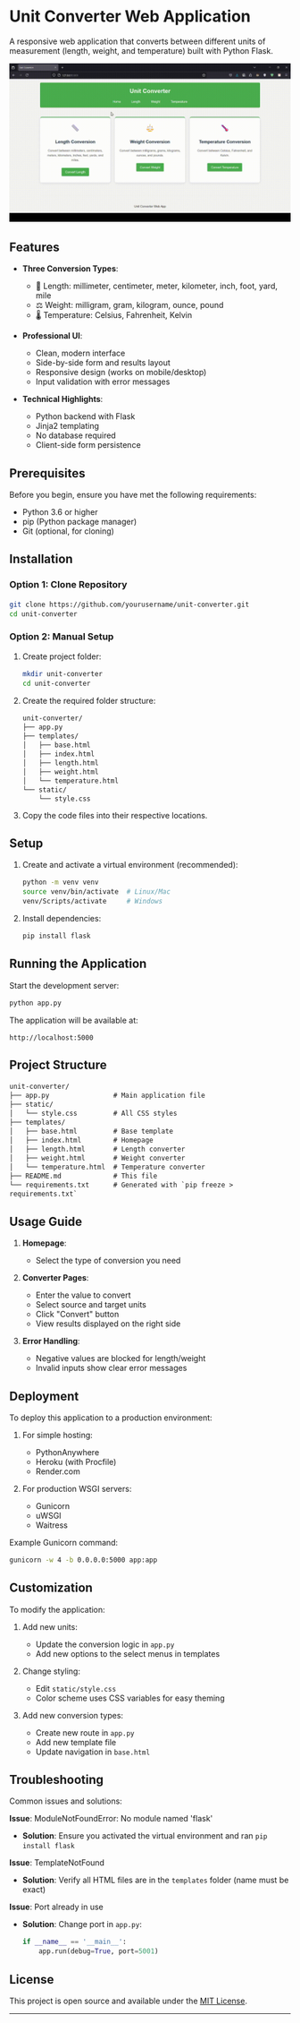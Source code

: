 # Unit Converter Web Application

A responsive web application that converts between different units of measurement (length, weight, and temperature) built with Python Flask.

![Unit Converter](UC.gif)

## Features

- **Three Conversion Types**:
  - 📏 Length: millimeter, centimeter, meter, kilometer, inch, foot, yard, mile
  - ⚖️ Weight: milligram, gram, kilogram, ounce, pound
  - 🌡️ Temperature: Celsius, Fahrenheit, Kelvin

- **Professional UI**:
  - Clean, modern interface
  - Side-by-side form and results layout
  - Responsive design (works on mobile/desktop)
  - Input validation with error messages

- **Technical Highlights**:
  - Python backend with Flask
  - Jinja2 templating
  - No database required
  - Client-side form persistence

## Prerequisites

Before you begin, ensure you have met the following requirements:
- Python 3.6 or higher
- pip (Python package manager)
- Git (optional, for cloning)

## Installation

### Option 1: Clone Repository
```bash
git clone https://github.com/yourusername/unit-converter.git
cd unit-converter
```

### Option 2: Manual Setup
1. Create project folder:
   ```bash
   mkdir unit-converter
   cd unit-converter
   ```

2. Create the required folder structure:
   ```
   unit-converter/
   ├── app.py
   ├── templates/
   │   ├── base.html
   │   ├── index.html
   │   ├── length.html
   │   ├── weight.html
   │   └── temperature.html
   └── static/
       └── style.css
   ```

3. Copy the code files into their respective locations.

## Setup

1. Create and activate a virtual environment (recommended):
   ```bash
   python -m venv venv
   source venv/bin/activate  # Linux/Mac
   venv/Scripts/activate     # Windows
   ```

2. Install dependencies:
   ```bash
   pip install flask
   ```

## Running the Application

Start the development server:
```bash
python app.py
```

The application will be available at:
```
http://localhost:5000
```

## Project Structure

```
unit-converter/
├── app.py                # Main application file
├── static/
│   └── style.css         # All CSS styles
├── templates/
│   ├── base.html         # Base template
│   ├── index.html        # Homepage
│   ├── length.html       # Length converter
│   ├── weight.html       # Weight converter
│   └── temperature.html  # Temperature converter
├── README.md             # This file
└── requirements.txt      # Generated with `pip freeze > requirements.txt`
```

## Usage Guide

1. **Homepage**:
   - Select the type of conversion you need

2. **Converter Pages**:
   - Enter the value to convert
   - Select source and target units
   - Click "Convert" button
   - View results displayed on the right side

3. **Error Handling**:
   - Negative values are blocked for length/weight
   - Invalid inputs show clear error messages

## Deployment

To deploy this application to a production environment:

1. For simple hosting:
   - PythonAnywhere
   - Heroku (with Procfile)
   - Render.com

2. For production WSGI servers:
   - Gunicorn
   - uWSGI
   - Waitress

Example Gunicorn command:
```bash
gunicorn -w 4 -b 0.0.0.0:5000 app:app
```

## Customization

To modify the application:

1. Add new units:
   - Update the conversion logic in `app.py`
   - Add new options to the select menus in templates

2. Change styling:
   - Edit `static/style.css`
   - Color scheme uses CSS variables for easy theming

3. Add new conversion types:
   - Create new route in `app.py`
   - Add new template file
   - Update navigation in `base.html`

## Troubleshooting

Common issues and solutions:

**Issue**: ModuleNotFoundError: No module named 'flask'
- **Solution**: Ensure you activated the virtual environment and ran `pip install flask`

**Issue**: TemplateNotFound
- **Solution**: Verify all HTML files are in the `templates` folder (name must be exact)

**Issue**: Port already in use
- **Solution**: Change port in `app.py`:
  ```python
  if __name__ == '__main__':
      app.run(debug=True, port=5001)
  ```

## License

This project is open source and available under the [MIT License](LICENSE).

---

